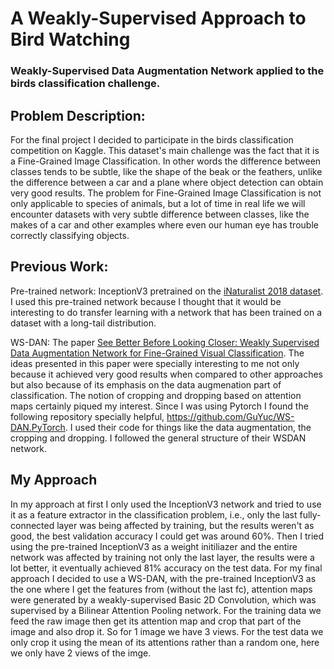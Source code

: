 # A Weakly-Supervised Approach to Bird Watching

### Weakly-Supervised Data Augmentation Network applied to the birds classification challenge.

## Problem Description:
For the final project I decided to participate in the birds classification competition on Kaggle. This dataset's main challenge was the fact that it is a Fine-Grained Image Classification. In other words the difference between classes tends to be subtle, like the shape of the beak or the feathers, unlike the difference between a car and a plane where object detection can obtain very good results. The problem for Fine-Grained Image Classification is not only applicable to species of animals, but a lot of time in real life we will encounter datasets with very subtle difference between classes, like the makes of a car and other examples where even our human eye has trouble correctly classifying objects.

## Previous Work:
Pre-trained network: InceptionV3 pretrained on the [iNaturalist 2018 dataset](https://github.com/macaodha/inat_comp_2018). I used this pre-trained network because I thought that it would be interesting to do transfer learning with a network that has been trained on a dataset with a long-tail distribution. 

WS-DAN: The paper [See Better Before Looking Closer: Weakly Supervised Data Augmentation Network for Fine-Grained Visual Classification](https://arxiv.org/abs/1901.09891). The ideas presented in this paper were specially interesting to me not only because it achieved very good results when compared to other approaches but also because of its emphasis on the data augmenation part of classification. The notion of cropping and dropping based on attention maps certainly piqued my interest. Since I was using Pytorch I found the following repository specially helpful, https://github.com/GuYuc/WS-DAN.PyTorch. I used their code for things like the data augmentation, the cropping and dropping. I followed the general structure of their WSDAN network.

## My Approach
In my approach at first I only used the InceptionV3 network and tried to use it as a feature extractor in the classification problem, i.e., only the last fully-connected layer was being affected by training, but the results weren't as good, the best validation accuracy I could get was around 60%. Then I tried using the pre-trained InceptionV3 as a weight initiliazer and the entire network was affected by training not only the last layer, the results were a lot better, it eventually achieved 81% accuracy on the test data. For my final approach I decided to use a WS-DAN, with the pre-trained InceptionV3 as the one where I get the features from (without the last fc), attention maps were generated by a weakly-supervised Basic 2D Convolution, which was supervised by a Bilinear Attention Pooling network. For the training data we feed the raw image then get its attention map and crop that part of the image and also drop it. So for 1 image we have 3 views. For the test data we only crop it using the mean of its attentions rather than a random one, here we only have 2 views of the imge.
